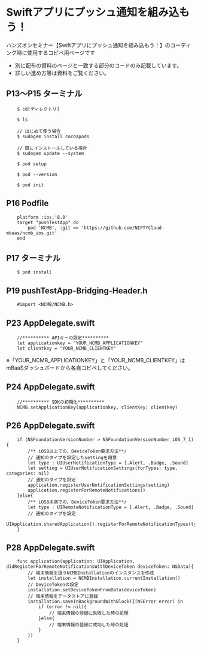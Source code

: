 # Swiftアプリにプッシュ通知を組み込もう！
ハンズオンセミナー【Swiftアプリにプッシュ通知を組み込もう！】のコーディング時に使用するコピペ用ページです

* 別に配布の資料のページと一致する部分のコードのみ記載しています。
* 詳しい進め方等は資料をご覧ください。

## P13～P15 ターミナル
        $ cd[ディレクトリ]

        $ ls

        // はじめて使う場合
        $ sudogem install cocoapods

        // 既にインストールしている場合
        $ sudogem update --system

        $ pod setup
        
        $ pod --version

        $ pod init


## P16 Podfile

        platform :ios,'8.0'
        target "pushTestApp" do
            pod 'NCMB', :git => 'https://github.com/NIFTYCloud-mbaas/ncmb_ios.git'
        end 

## P17 ターミナル
 
        $ pod install

## P19 pushTestApp-Bridging-Header.h

        #import <NCMB/NCMB.h>

## P23 AppDelegate.swift

        //********** APIキーの設定**********
        let applicationkey = "YOUR_NCMB_APPLICATIONKEY"
        let clientkey = "YOUR_NCMB_CLIENTKEY"

※「YOUR_NCMB_APPLICATIONKEY」と「YOUR_NCMB_CLIENTKEY」はmBaaSダッシュボードから各自コピペしてください。

## P24 AppDelegate.swift

        //********** SDKの初期化**********
        NCMB.setApplicationKey(applicationkey, clientKey: clientkey)

## P26 AppDelegate.swift

        if (NSFoundationVersionNumber > NSFoundationVersionNumber_iOS_7_1){
            /** iOS8以上での、DeviceToken要求方法**/
            // 通知のタイプを設定したsettingを用意
            let type : UIUserNotificationType = [.Alert, .Badge, .Sound]
            let setting = UIUserNotificationSettings(forTypes: type, categories: nil)
            // 通知のタイプを設定
            application.registerUserNotificationSettings(setting)
            application.registerForRemoteNotifications()
        }else{
            /** iOS8未満での、DeviceToken要求方法**/
            let type : UIRemoteNotificationType = [.Alert, .Badge, .Sound]
            // 通知のタイプを設定
            UIApplication.sharedApplication().registerForRemoteNotificationTypes(type)
        }

## P28 AppDelegate.swift
        func application(application: UIApplication, didRegisterForRemoteNotificationsWithDeviceToken deviceToken: NSData){
            // 端末情報を扱うNCMBInstallationのインスタンスを作成
            let installation = NCMBInstallation.currentInstallation()
            // DeviceTokenの設定
            installation.setDeviceTokenFromData(deviceToken)
            // 端末情報をデータストアに登録
            installation.saveInBackgroundWithBlock({(NSError error) in
                if (error != nil){
                    // 端末情報の登録に失敗した時の処理
                }else{
                    // 端末情報の登録に成功した時の処理
                }
            })
        }